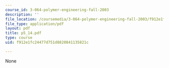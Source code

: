 ```yaml
---
course_id: 3-064-polymer-engineering-fall-2003
description: ''
file_location: /coursemedia/3-064-polymer-engineering-fall-2003/f912e1fc24477d751d8820841135821c_p5_14.pdf
file_type: application/pdf
layout: pdf
title: p5_14.pdf
type: course
uid: f912e1fc24477d751d8820841135821c

---
```

None